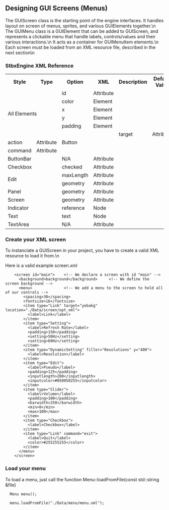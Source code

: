 ## Designing GUI Screens (Menus) ##

The GUIScreen class is the starting point of the engine interfaces. It handles layout on screen of menus, sprites, and various GUIElements together.\n
The GUIMenu class is a GUIElement that can be added to GUIScreen, and represents a clickable menu that handle labels, controls/values and their various interactions.\n
It acts as a container for GUIMenuItem elements.\n
Each screen must be loaded from an XML resource file, described in the next section\n

### StbxEngine XML Reference

<table>
  <tr>
    <th>Style</th><th>Type</th><th>Option</th><th>XML</th><th>Description</th><th>Default Value</th><th>Accepted Value</th>
  </tr>
  <tr>
    <td colspan="2" rowspan="6">All Elements</td>
    <td>id</td><td>Attribute</td><td></td><td></td><td></td>
  </tr>
  <tr><td>color</td><td>Element</td><td></td><td></td><td></td></tr>
  <tr><td>x</td><td>Element</td><td></td><td></td><td></td></tr>
  <tr><td>y</td><td>Element</td><td></td><td></td><td></td></tr>
  <tr><td>padding</td><td>Element</td><td></td><td></td><td></td></tr>
  <tr>
    <td colspan="2" rowspan="3">Button</td>
    <td>target</td><td>Attribute</td><td></td><td></td><td></td>
  </tr>
  <tr><td>action</td><td>Attribute</td><td></td><td></td><td></td></tr>
  <tr><td>command</td><td>Attribute</td><td></td><td></td><td></td></tr>
  <tr>
    <td colspan="2" rowspan="1">ButtonBar</td>
    <td>N/A</td><td>Attribute</td><td></td><td></td><td></td>
  </tr>
  <tr>
    <td colspan="2" rowspan="1">Checkbox</td>
    <td>checked</td><td>Attribute</td><td></td><td></td><td></td>
  </tr>
  <tr>
    <td colspan="2" rowspan="2">Edit</td>
    <td>maxLength</td><td>Attribute</td><td></td><td></td><td></td>
  </tr>
  <tr><td>geometry</td><td>Attribute</td><td></td><td></td><td></td></tr>
  <tr>
    <td colspan="2" rowspan="1">Panel</td>
    <td>geometry</td><td>Attribute</td><td></td><td></td><td></td>
  </tr>
  <tr>
    <td colspan="2" rowspan="1">Screen</td>
    <td>geometry</td><td>Attribute</td><td></td><td></td><td></td>
  </tr>
  <tr>
    <td colspan="2" rowspan="1">Indicator</td>
    <td>reference</td><td>Node</td><td></td><td></td><td></td>
  </tr>
  <tr>
    <td colspan="2" rowspan="1">Text</td>
    <td>text</td><td>Node</td><td></td><td></td><td></td>
  </tr>
  <tr>
    <td colspan="2" rowspan="1">TextArea</td>
    <td>N/A</td><td>Attribute</td><td></td><td></td><td></td>
  </tr>
</table>

### Create your XML screen

To instanciate a GUIScreen in your project, you have to create a valid XML resource to load it from.\n

Here is a valid example screen.xml

        <screen id="main">    <!-- We declare a screen with id "main" -->
          <background>background</background>     <!-- We define the screen background -->
          <menu>              <!-- We add a menu to the screen to hold all of our controls -->
            <spacing>30</spacing>
            <fontsize>16</fontsize>
            <item type="Link" target="yebakg" location="./Data/screen/opt.xml">
              <label>Link</label>
            </item>
            <item type="Setting">
              <label>Refresh Rate</label>
              <padding>150</padding>
              <setting>50Hz</setting>
              <setting>60Hz</setting>
            </item>
            <item type="DynamicSetting" filler="Resolutions" y="400">
              <label>Resolution</label>
            </item>
            <item type="Edit">
              <label>Pseudo</label>
              <padding>125</padding>
              <inputlength>200</inputlength>
              <inputcolor>#050050255</inputcolor>
            </item>
            <item type="Slider">
              <label>Volume</label>
              <padding>100</padding>
              <barwidth>250</barwidth>
              <min>0</min>
              <max>100</max>
            </item>
            <item type="Checkbox">
              <label>Checkbox</label>
            </item>
            <item type="Link" command="exit">
              <label>Quit</label>
              <color>#255255255</color>
            </item>
          </menu>
        </screen>

### Load your menu

To load a menu, just call the function Menu::loadFromFile(const std::string &file)

      Menu menu();

      menu.loadFromFile("./Data/menu/menu.xml");
